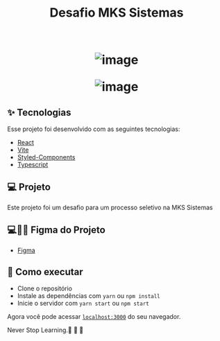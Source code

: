 
<h1 align="center" >
Desafio MKS Sistemas 
</h1>



<br>

<h1 align="center">
    
  ![image](https://github.com/RafaelFigueiredo2203/mks-front_end-challenge/assets/60237326/8acd5299-d0c3-40e7-b99d-9efe4d7509e5)

  
   ![image](https://github.com/RafaelFigueiredo2203/mks-front_end-challenge/assets/60237326/6f25db18-a09c-4838-afd8-64e6742e6956)

  </h1>

## ✨ Tecnologias

Esse projeto foi desenvolvido com as seguintes tecnologias:

- [React](https://reactjs.org)
- [Vite](https://vitejs.dev/)
- [Styled-Components](https://styled-components.com/)
- [Typescript](https://www.typescriptlang.org/)


## 💻 Projeto

Este projeto foi um desafio para um processo seletivo na MKS Sistemas 

## 💻💅🏻 Figma do Projeto

- [Figma](https://www.figma.com/file/jPZeU9a0xDMd8BX3DQhqCr/MKS-Front-end-challenge-(Copy)?node-id=5%3A207&mode=dev)

## 🚀 Como executar

- Clone o repositório
- Instale as dependências com `yarn` ou `npm install`
- Inicie o servidor com `yarn start` ou `npm start`

Agora você pode acessar [`localhost:3000`](http://localhost:3000) do seu navegador.

Never Stop Learning.🚀 🚀 🚀 
